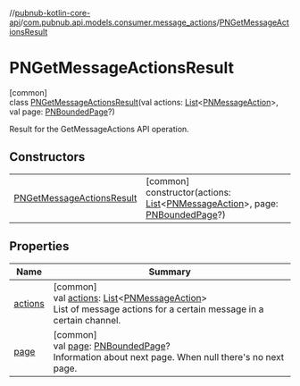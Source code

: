 //[pubnub-kotlin-core-api](../../../index.md)/[com.pubnub.api.models.consumer.message_actions](../index.md)/[PNGetMessageActionsResult](index.md)

# PNGetMessageActionsResult

[common]\
class [PNGetMessageActionsResult](index.md)(val actions: [List](https://kotlinlang.org/api/latest/jvm/stdlib/kotlin-stdlib/kotlin.collections/-list/index.html)&lt;[PNMessageAction](../-p-n-message-action/index.md)&gt;, val page: [PNBoundedPage](../../com.pubnub.api.models.consumer/-p-n-bounded-page/index.md)?)

Result for the GetMessageActions API operation.

## Constructors

| | |
|---|---|
| [PNGetMessageActionsResult](-p-n-get-message-actions-result.md) | [common]<br>constructor(actions: [List](https://kotlinlang.org/api/latest/jvm/stdlib/kotlin-stdlib/kotlin.collections/-list/index.html)&lt;[PNMessageAction](../-p-n-message-action/index.md)&gt;, page: [PNBoundedPage](../../com.pubnub.api.models.consumer/-p-n-bounded-page/index.md)?) |

## Properties

| Name | Summary |
|---|---|
| [actions](actions.md) | [common]<br>val [actions](actions.md): [List](https://kotlinlang.org/api/latest/jvm/stdlib/kotlin-stdlib/kotlin.collections/-list/index.html)&lt;[PNMessageAction](../-p-n-message-action/index.md)&gt;<br>List of message actions for a certain message in a certain channel. |
| [page](page.md) | [common]<br>val [page](page.md): [PNBoundedPage](../../com.pubnub.api.models.consumer/-p-n-bounded-page/index.md)?<br>Information about next page. When null there's no next page. |
